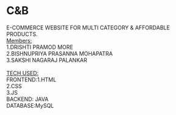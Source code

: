 # C&B
E-COMMERCE WEBSITE FOR MULTI CATEGORY &amp; AFFORDABLE PRODUCTS. 
<br>
<u>Members:</u>
<br>
1.DRISHTI PRAMOD MORE
<br>
2.BISHNUPRIYA PRASANNA MOHAPATRA
<br>
3.SAKSHI NAGARAJ PALANKAR
<br>
<br>
<u>TECH USED:</u>
<br>
FRONTEND:1.HTML<br>
         2.CSS<br>
         3.JS<br>
BACKEND: JAVA<br>
DATABASE:MySQL
